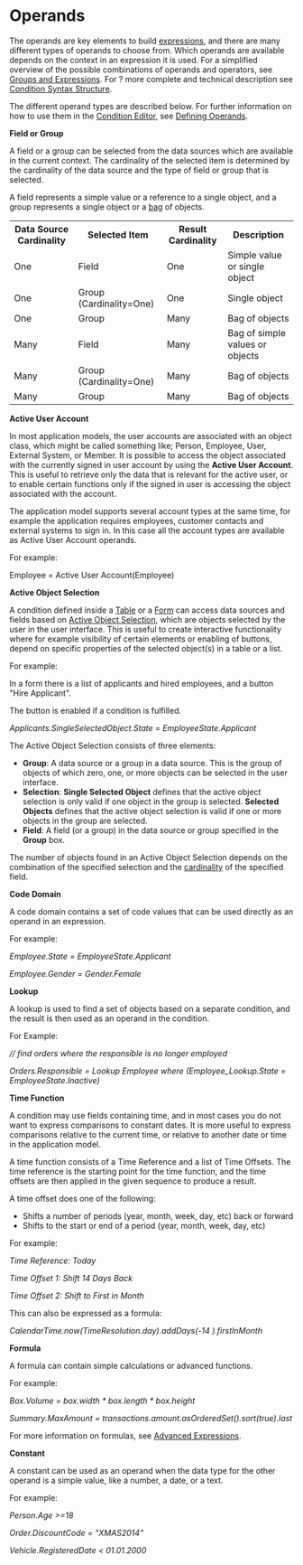 # Operands

The operands are key elements to build [expressions](groups-and-expressions.md), and there are many different types of operands to choose from. Which operands are available depends on the context in an expression it is used. For a simplified overview of the possible combinations of operands and operators, see [Groups and Expressions](groups-and-expressions.md). For ? more complete and technical description see [Condition Syntax Structure](condition-syntax-structure.md).

The different operand types are described below. For further information on how to use them in the [Condition Editor](condition-editor.md), see [Defining Operands](condition-editor/defining-operands.md).

**Field or Group**

A field or a group can be selected from the data sources which are available in the current context. The cardinality of the selected item is determined by the cardinality of the data source and the type of field or group that is selected.

A field represents a simple value or a reference to a single object, and a group represents a single object or a [bag](../advanced-expressions/collection-types.md) of objects.

 <table style="WIDTH: 100%">

<tbody>

<tr>

<th>Data Source Cardinality</th>

<th>Selected Item</th>

<th>Result Cardinality</th>

<th>Description</th>

</tr>

<tr>

<td>One</td>

<td>Field</td>

<td>One</td>

<td>Simple value or single object</td>

</tr>

<tr>

<td>One</td>

<td>Group (Cardinality=One)</td>

<td>One</td>

<td>Single object</td>

</tr>

<tr>

<td>One</td>

<td>Group</td>

<td>Many</td>

<td>Bag of objects</td>

</tr>

<tr>

<td>Many</td>

<td>Field</td>

<td>Many</td>

<td>Bag of simple values or objects</td>

</tr>

<tr>

<td>Many</td>

<td>Group (Cardinality=One)</td>

<td>Many</td>

<td>Bag of objects</td>

</tr>

<tr>

<td>Many</td>

<td>Group</td>

<td>Many</td>

<td>Bag of objects</td>

</tr>

</tbody>

</table> 

**Active User Account**

In most application models, the user accounts are associated with an object class, which might be called something like; Person, Employee, User, External System, or Member. It is possible to access the object associated with the currently signed in user account by using the **Active User Account**. This is useful to retrieve only the data that is relevant for the active user, or to enable certain functions only if the signed in user is accessing the object associated with the account.

The application model supports several account types at the same time, for example the application requires employees, customer contacts and external systems to sign in. In this case all the account types are available as Active User Account operands.

For example:

Employee = Active User Account(Employee)

**Active Object Selection**

A condition defined inside a [Table](../../user-interface/tables/index.md) or a [Form](../../user-interface/forms/index.md) can access data sources and fields based on [Active Object Selection](../active-object.md), which are objects selected by the user in the user interface. This is useful to create interactive functionality where for example visibility of certain elements or enabling of buttons, depend on specific properties of the selected object(s) in a table or a list.

For example:

In a form there is a list of applicants and hired employees, and a button "Hire Applicant".

The button is enabled if a condition is fulfilled.

*Applicants.SingleSelectedObject.State = EmployeeState.Applicant*

The Active Object Selection consists of three elements:

*   **Group**: A data source or a group in a data source. This is the group of objects of which zero, one, or more objects can be selected in the user interface.
*   **Selection**: **Single Selected Object** defines that the active object selection is only valid if one object in the group is selected. **Selected Objects** defines that the active object selection is valid if one or more objects in the group are selected.
*   **Field**: A field (or a group) in the data source or group specified in the **Group** box.

The number of objects found in an Active Object Selection depends on the combination of the specified selection and the [cardinality](../../../../terminology.md) of the specified field.

**Code Domain**

A code domain contains a set of code values that can be used directly as an operand in an expression.

For example:

*Employee.State = EmployeeState.Applicant*

*Employee.Gender = Gender.Female*

**Lookup**  

A lookup is used to find a set of objects based on a separate condition, and the result is then used as an operand in the condition.  

For Example:

*// find orders where the responsible is no longer employed*

*Orders.Responsible = Lookup Employee where (Employee_Lookup.State = EmployeeState.Inactive)*

**Time Function**

A condition may use fields containing time, and in most cases you do not want to express comparisons to constant dates. It is more useful to express comparisons relative to the current time, or relative to another date or time in the application model.

A time function consists of a Time Reference and a list of Time Offsets. The time reference is the starting point for the time function, and the time offsets are then applied in the given sequence to produce a result.

A time offset does one of the following:

*   Shifts a number of periods (year, month, week, day, etc) back or forward
*   Shifts to the start or end of a period (year, month, week, day, etc)

For example:

*Time Reference: Today*

*Time Offset 1: Shift 14 Days Back*

*Time Offset 2: Shift to First in Month*

This can also be expressed as a formula:

*CalendarTime.now(TimeResolution.day).addDays(-14 ).firstInMonth*

**Formula**

A formula can contain simple calculations or advanced functions.

For example:

*Box.Volume = box.width * box.length * box.height*

*Summary.MaxAmount = transactions.amount.asOrderedSet().sort(true).last*

For more information on formulas, see [Advanced Expressions](../advanced-expressions.md).

**Constant**  

A constant can be used as an operand when the data type for the other operand is a simple value, like a number, a date, or a text.

For example:

*Person.Age >=18*

*Order.DiscountCode = "XMAS2014"*

*Vehicle.RegisteredDate < 01.01.2000*